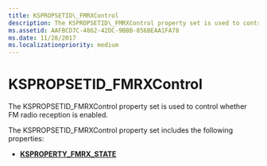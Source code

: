 ```yaml
---
title: KSPROPSETID\_FMRXControl
description: The KSPROPSETID\_FMRXControl property set is used to control whether FM radio reception is enabled.
ms.assetid: AAFBCD7C-4862-42DC-9BBB-856BEAA1FA78
ms.date: 11/28/2017
ms.localizationpriority: medium
---
```


# KSPROPSETID\_FMRXControl


The KSPROPSETID\_FMRXControl property set is used to control whether FM radio reception is enabled.

The KSPROPSETID\_FMRXControl property set includes the following properties:

-   [**KSPROPERTY\_FMRX\_STATE**](ksproperty-fmrx-state.md)

 

 





